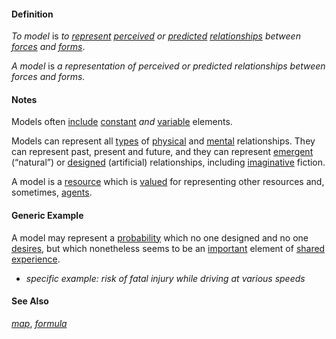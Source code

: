 #### Definition

*To model* is *to [represent](https://github.com/gcassel/Modular-Organization-Terminology/blob/master/terms/represent.md) [perceived](https://github.com/gcassel/Modular-Organization-Terminology/blob/master/terms/perceive.md) or [predicted](https://github.com/gcassel/Modular-Organization-Terminology/blob/master/terms/predict.md) [relationships](https://github.com/gcassel/Modular-Organization-Terminology/blob/master/terms/relate.md) between [forces](https://github.com/gcassel/Modular-Organization-Terminology/blob/master/terms/force.md) and [forms](https://github.com/gcassel/Modular-Organization-Terminology/blob/master/terms/form.md)*.

*A model* is *a representation of perceived or predicted relationships between forces and forms.*  

#### Notes

Models often [include](https://github.com/gcassel/Modular-Organization-Terminology/blob/master/terms/include.md) [constant](https://github.com/gcassel/Modular-Organization-Terminology/blob/master/terms/constant.md) *and* [variable](https://github.com/gcassel/Modular-Organization-Terminology/blob/master/terms/variable.md) elements.

Models can represent all [types](https://github.com/gcassel/Modular-Organization-Terminology/blob/master/terms/type.md) of [physical](https://github.com/gcassel/Modular-Organization-Terminology/blob/master/terms/physical.md) and [mental](https://github.com/gcassel/Modular-Organization-Terminology/blob/master/terms/mental.md) relationships.  They can represent past, present and future, and they can represent [emergent](https://github.com/gcassel/Modular-Organization-Terminology/blob/master/terms/emerge.md) (“natural”) or [designed](https://github.com/gcassel/Modular-Organization-Terminology/blob/master/terms/design.md) (artificial) relationships, including [imaginative](https://github.com/gcassel/Modular-Organization-Terminology/blob/master/terms/imagine.md) fiction.

A model is a [resource](https://github.com/gcassel/Modular-Organization-Terminology/blob/master/terms/resource.md) which is [valued](https://github.com/gcassel/Modular-Organization-Terminology/blob/master/terms/value.md) for representing other resources and, sometimes, [agents](https://github.com/gcassel/Modular-Organization-Terminology/blob/master/terms/agent.md).

#### Generic Example

A model may represent a [probability](https://github.com/gcassel/Modular-Organization-Terminology/blob/master/terms/probability.md) which no one designed and no one [desires](https://github.com/gcassel/Modular-Organization-Terminology/blob/master/terms/goal.md), but which nonetheless seems to be an [important](https://github.com/gcassel/Modular-Organization-Terminology/blob/master/terms/importance.md) element of [shared](https://github.com/gcassel/Modular-Organization-Terminology/blob/master/terms/common.md) [experience](https://github.com/gcassel/Modular-Organization-Terminology/blob/master/terms/experience.md).  

* *specific example: risk of fatal injury while driving at various speeds*

#### See Also 

*[map](https://github.com/gcassel/Modular-Organization-Terminology/blob/master/terms/map.md)*, *[formula](https://github.com/gcassel/Modular-Organization-Terminology/blob/master/terms/formula.md)*
